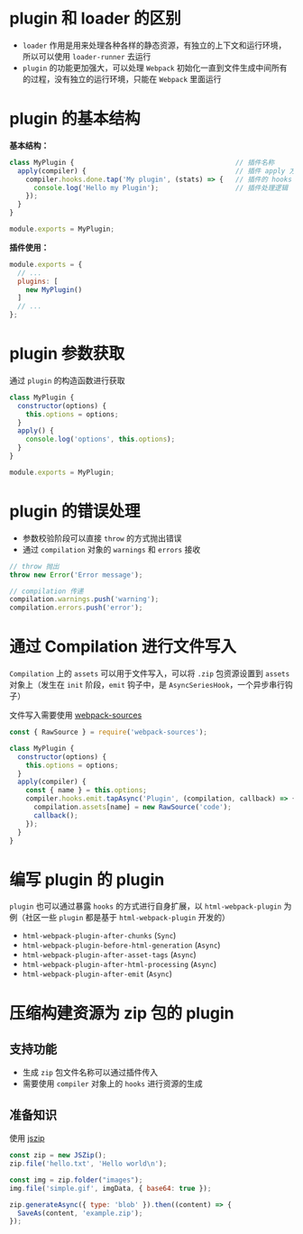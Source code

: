 # plugin 和 loader 的区别

- `loader` 作用是用来处理各种各样的静态资源，有独立的上下文和运行环境，所以可以使用 `loader-runner` 去运行
- `plugin` 的功能更加强大，可以处理 `Webpack` 初始化一直到文件生成中间所有的过程，没有独立的运行环境，只能在 `Webpack` 里面运行

# plugin 的基本结构

**基本结构：**

```js
class MyPlugin {                                        // 插件名称
  apply(compiler) {                                     // 插件 apply 方法
    compiler.hooks.done.tap('My plugin', (stats) => {   // 插件的 hooks（compiler 和 compilation 两部分）
      console.log('Hello my Plugin');                   // 插件处理逻辑
    });
  }
}

module.exports = MyPlugin;
```

**插件使用：**

```js
module.exports = {
  // ...
  plugins: [
    new MyPlugin()
  ]
  // ...
};
```

# plugin 参数获取

通过 `plugin` 的构造函数进行获取

```js
class MyPlugin {
  constructor(options) {
    this.options = options;
  }
  apply() {
    console.log('options', this.options);
  }
}

module.exports = MyPlugin;
```

# plugin 的错误处理

- 参数校验阶段可以直接 `throw` 的方式抛出错误
- 通过 `compilation` 对象的 `warnings` 和 `errors` 接收

```js
// throw 抛出
throw new Error('Error message');

// compilation 传递
compilation.warnings.push('warning');
compilation.errors.push('error');
```

# 通过 Compilation 进行文件写入

`Compilation` 上的 `assets` 可以用于文件写入，可以将 `.zip` 包资源设置到 `assets` 对象上（发生在 `init` 阶段，`emit` 钩子中，是 `AsyncSeriesHook`，一个异步串行钩子）

文件写入需要使用 [webpack-sources](https://www.npmjs.com/package/webpack-sources)

```js
const { RawSource } = require('webpack-sources');

class MyPlugin {
  constructor(options) {
    this.options = options;
  }
  apply(compiler) {
    const { name } = this.options;
    compiler.hooks.emit.tapAsync('Plugin', (compilation, callback) => {
      compilation.assets[name] = new RawSource('code');
      callback();
    });
  }
}
```

# 编写 plugin 的 plugin

`plugin` 也可以通过暴露 `hooks` 的方式进行自身扩展，以 `html-webpack-plugin` 为例（社区一些 `plugin` 都是基于 `html-webpack-plugin` 开发的）

- `html-webpack-plugin-after-chunks` (`Sync`)
- `html-webpack-plugin-before-html-generation` (`Async`)
- `html-webpack-plugin-after-asset-tags` (`Async`)
- `html-webpack-plugin-after-html-processing` (`Async`)
- `html-webpack-plugin-after-emit` (`Async`)

# 压缩构建资源为 zip 包的 plugin

## 支持功能

- 生成 `zip` 包文件名称可以通过插件传入
- 需要使用 `compiler` 对象上的 `hooks` 进行资源的生成

## 准备知识

使用 [jszip](https://www.npmjs.com/package/jszip)

```js
const zip = new JSZip();
zip.file('hello.txt', 'Hello world\n');

const img = zip.folder("images");
img.file('simple.gif', imgData, { base64: true });

zip.generateAsync({ type: 'blob' }).then((content) => {
  SaveAs(content, 'example.zip');
});
```
